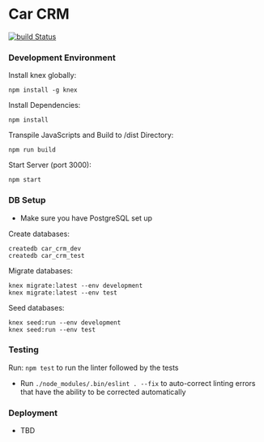 # Car CRM

[![build Status](https://travis-ci.org/bradford-hamilton/car-crm-server.svg?branch=master)](https://travis-ci.org/bradford-hamilton/car-crm-server)

### Development Environment
Install knex globally:
```
npm install -g knex
```

Install Dependencies:
```
npm install
```

Transpile JavaScripts and Build to /dist Directory:
```
npm run build
```

Start Server (port 3000):
```
npm start
```

### DB Setup
- Make sure you have PostgreSQL set up

Create databases:
```
createdb car_crm_dev
createdb car_crm_test
```

Migrate databases:
```
knex migrate:latest --env development
knex migrate:latest --env test

```

Seed databases:
```
knex seed:run --env development
knex seed:run --env test

```

### Testing
Run: `npm test` to run the linter followed by the tests
 - Run `./node_modules/.bin/eslint . --fix` to auto-correct linting errors that have the ability to be corrected automatically

### Deployment
- TBD
